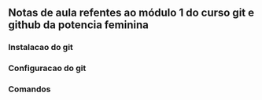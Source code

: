 ## Notas de aula refentes ao módulo 1 do curso git e github da potencia feminina

### Instalacao do git

### Configuracao do git

### Comandos